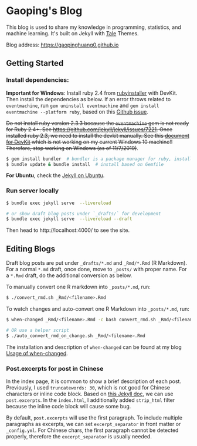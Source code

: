 # Gaoping's Blog
This blog is used to share my knowledge in programming, statistics, and machine learning. It's built on Jekyll with [Tale][Tale] Themes.

Blog address: <https://gaopinghuang0.github.io>

## Getting Started
### Install dependencies:

**Important for Windows**: 
Install ruby 2.4 from [rubyinstaller](https://rubyinstaller.org/downloads/) with DevKit. Then install the dependencies as below. If an error throws related to `eventmachine`, run `gem uninstall eventmachine` and `gem install eventmachine --platform ruby`, based on this [Github issue](https://github.com/oneclick/rubyinstaller2/issues/96#issuecomment-434619796).

~~Do not install ruby version 2.3.3 because the `eventmachine` gem is not ready for Ruby 2.4+. See https://github.com/jekyll/jekyll/issues/7221.  Once installed ruby 2.3, we need to install the devkit manually. See this [document for DevKit](https://github.com/oneclick/rubyinstaller/wiki/Development-Kit) which is not working on my current Windows 10 machine!!  Therefore, stop working on Windows (as of 11/7/2019)~~. 
```bash
$ gem install bundler  # bundler is a package manager for ruby, install it first if not yet
$ bundle update & bundle install  # install based on Gemfile
```

**For Ubuntu**, check the [Jekyll on Ubuntu](https://jekyllrb.com/docs/installation/ubuntu/).

### Run server locally
```bash
$ bundle exec jekyll serve  --livereload

# or show draft blog posts under `_drafts/` for development
$ bundle exec jekyll serve  --livereload --draft
```

Then head to http://localhost:4000/ to see the site.

## Editing Blogs

Draft blog posts are put under `_drafts/*.md` and `_Rmd/*.Rmd` (R Markdown). For a normal `*.md` draft, once done, move to `_posts/` with proper name. For a `*.Rmd` draft, do the additional conversion as below.

To manually convert one R markdown into `_posts/*.md`, run:
```bash
$ ./convert_rmd.sh _Rmd/<filename>.Rmd
```

To watch changes and auto-convert one R Markdown into `_posts/*.md`, run:
```bash
$ when-changed _Rmd/<filename>.Rmd -c bash convert_rmd.sh _Rmd/<filename>.Rmd

# OR use a helper script
$ ./auto_convert_rmd_on_change.sh _Rmd/<filename>.Rmd
```
The installation and description of `when-changed` can be found at my blog [Usage of when-changed](https://gaopinghuang0.github.io/2018/05/23/when-changed-usage).

### Post.excerpts for post in Chinese 
In the index page, it is common to show a brief description of each post. Previously, I used `truncatewords: 30`, which is not good for Chinese characters or inline code block. Based on [this Jekyll doc](https://jekyllrb.com/docs/posts/), we can use `post.excerpts`. In the `index.html`, I additionally added `strip_html` filter because the inline code block will cause some bug. 

By default, `post.excerpts` will use the first paragraph. To include multiple paragraphs as excerpts, we can set `excerpt_separator` in front matter or `_config.yml`. For Chinese chars, the first paragraph cannot be detected properly, therefore the `excerpt_separator` is usually needed.


[Tale]: https://github.com/chesterhow/tale/